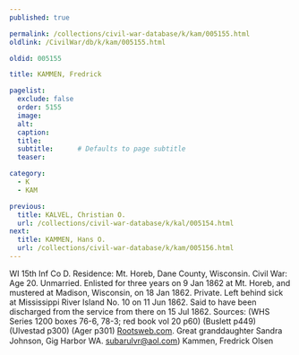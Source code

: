 ```yaml
---
published: true

permalink: /collections/civil-war-database/k/kam/005155.html
oldlink: /CivilWar/db/k/kam/005155.html

oldid: 005155

title: KAMMEN, Fredrick

pagelist:
  exclude: false
  order: 5155
  image: 
  alt:
  caption:
  title:
  subtitle:      # Defaults to page subtitle
  teaser:

category: 
  - K 
  - KAM

previous:
  title: KALVEL, Christian O.
  url: /collections/civil-war-database/k/kal/005154.html  
next:
  title: KAMMEN, Hans O.
  url: /collections/civil-war-database/k/kam/005156.html   
---
```

WI 15th Inf Co D. Residence: Mt. Horeb, Dane County, Wisconsin. Civil War: Age 20. Unmarried. Enlisted for three years on 9 Jan 1862 at Mt. Horeb, and mustered at Madison, Wisconsin, on 18 Jan 1862. Private. Left behind sick at Mississippi River Island No. 10 on 11 Jun 1862. Said to have been discharged from the service from there on 15 Jul 1862. Sources: (WHS Series 1200 boxes 76-6, 78-3; red book vol 20 p60) (Buslett p449) (Ulvestad p300) (Ager p301) [Rootsweb.com](http://Rootsweb.com/). Great granddaughter Sandra Johnson, Gig Harbor WA. [subarulvr@aol.com](mailto:subarulvr@aol.com)) &#147;Kammen, Fredrick Olsen&#148;